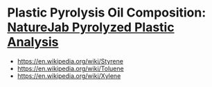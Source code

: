 # Plastic Pyrolysis Oil Composition: [NatureJab Pyrolyzed Plastic Analysis](https://youtu.be/z_MqqLgTNLQ)
- https://en.wikipedia.org/wiki/Styrene
- https://en.wikipedia.org/wiki/Toluene
- https://en.wikipedia.org/wiki/Xylene
